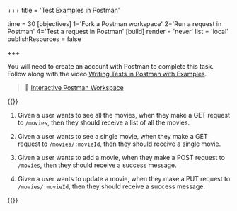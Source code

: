 +++
title = 'Test Examples in Postman'

time = 30
[objectives]
    1='Fork a Postman workspace'
    2='Run a request in Postman'
    4='Test a request in Postman'
[build]
  render = 'never'
  list = 'local'
  publishResources = false

+++

You will need to create an account with Postman to complete this task. Follow along with the video [Writing Tests in Postman with Examples](https://www.youtube.com/watch?v=oXW-C2bM0wE).

> 📮 [Interactive Postman Workspace](https://www.postman.com/postman/workspace/test-examples-in-postman/documentation/1559645-820d771d-70ab-452f-9edd-0904dbc315b8)

{{<note type="activity" title="Test your movies API">}}

1. Given a user wants to see all the movies, when they make a GET request to `/movies`, then they should receive a list of all the movies.

1. Given a user wants to see a single movie, when they make a GET request to `/movies/:movieId`, then they should receive a single movie.

1. Given a user wants to add a movie, when they make a POST request to `/movies`, then they should receive a success message.

1. Given a user wants to update a movie, when they make a PUT request to `/movies/:movieId`, then they should receive a success message.

{{</note>}}
